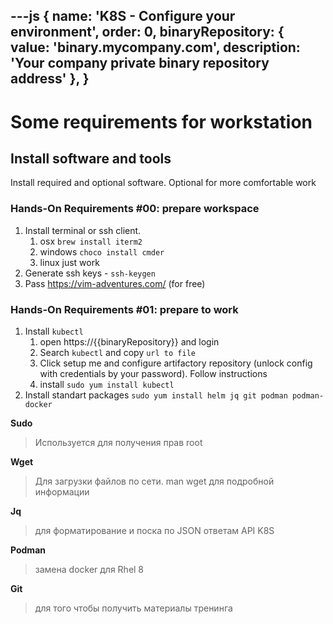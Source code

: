 ---js
{
name: 'K8S - Configure your environment',
order: 0,
binaryRepository: { value: 'binary.mycompany.com', description: 'Your company private binary repository address' },
}
---

# Some requirements for workstation

## Install software and tools

Install required and optional software. Optional for more comfortable work

### Hands-On Requirements #00: prepare workspace

1. Install terminal or ssh client.
    1. osx `brew install iterm2`
    1. windows `choco install cmder`
    1. linux just work
1. Generate ssh keys - `ssh-keygen`
1. Pass https://vim-adventures.com/ (for free)

### Hands-On Requirements #01: prepare to work


1. Install `kubectl`
    1. open https://{{binaryRepository}} and login
    1. Search `kubectl` and copy `url to file`
    1. Click setup me and configure artifactory repository (unlock config with credentials by your password). Follow instructions
    3. install `sudo yum install kubectl`
1. Install standart packages `sudo yum install helm jq git podman podman-docker`

**Sudo**
> Используется для получения прав root

**Wget**
> Для загрузки файлов по сети. man wget для подробной информации

**Jq**
> для форматирование и поска по JSON ответам API K8S

**Podman**
> замена docker для Rhel 8

**Git**
> для того чтобы получить материалы тренинга



